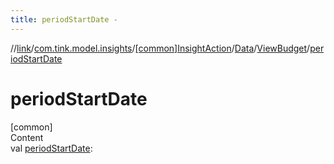 ```yaml
---
title: periodStartDate -
---
```

//[link](../../../../index.md)/[com.tink.model.insights](../../../index.md)/[[common]InsightAction](../../index.md)/[Data](../index.md)/[ViewBudget](index.md)/[periodStartDate](period-start-date.md)



# periodStartDate  
[common]  
Content  
val [periodStartDate](period-start-date.md): <ERROR CLASS>  




